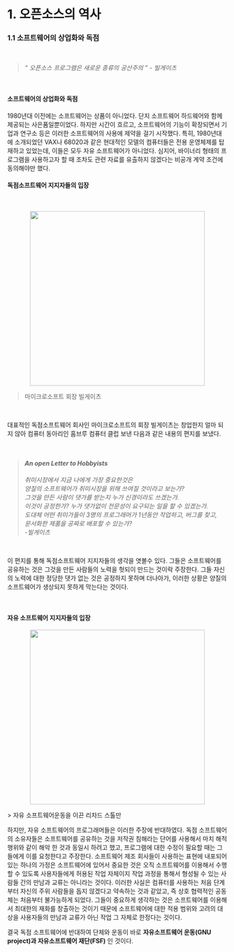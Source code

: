 # 1. 오픈소스의 역사
### 1.1 소프트웨어의 상업화와 독점

<br>

> *“ 오픈소스 프로그램은 새로운 종류의 공산주의 ” - 빌게이츠*

<br>

#### 소프트웨어의 상업화와 독점

1980년대 이전에는 소프트웨어는 상품이 아니었다. 단지 소프트웨어 하드웨어와 함께 제공되는 사은품일뿐이었다. 하지만 시간이 흐르고, 소프트웨어의 기능이 확장되면서 기업과 연구소 등은 이러한 소프트웨어의 사용에 제약을 걸기 시작했다.
특히, 1980년대에 소개되었던 VAX나 68020과 같은 현대적인 모델의 컴퓨터들은 전용 운영체제를 탑재하고 있었는데, 이들은 모두 자유 소프트웨어가 아니었다. 심지어, 바이너리 형태의 프로그램을 사용하고자 할 때 조차도 관련 자료를 유출하지 않겠다는 비공개 계약 조건에 동의해야만 했다.

#### 독점소프트웨어 지지자들의 입장
<br>

<p align="center">
  <img src="http://www.emh.co.kr/images/bill_gates.jpg"  width="400" height="400"></img>

> 마이크로소프트 회장 빌게이츠

</p>

<br>

 대표적인 독점소프트웨어 회사인 마이크로소프트의 회장 빌게이츠는 창업한지 얼마 되지 않아 컴퓨터 동아리인 홈브루 컴퓨터 클럽 보낸 다음과 같은 내용의 편지를 보냈다.

<br>

 > #### *An open Letter to Hobbyists*
 > *취미시장에서 지금 나에게 가장 중요한것은<br> 양질의 소프트웨어가 취미시장을 위해 쓰여질 것이라고 보는가? <br> 그것을 만든 사람이 댓가를 받는지 누가 신경이라도 쓰겠는가. <br> 이것이 공정한가? 누가 댓가없이 전문성이 요구되는 일을 할 수 있겠는가.<br> 도대체 어떤 취미가들이 3명의 프로그래머가 1년동안 작업하고, 버그를 찾고, <br> 문서화한 제품을 공짜로 배포할 수 있는가?*<br> *-빌게이츠*

<br>

이 편지를 통해 독점소프트웨어 지지자들의 생각을 엿볼수 있다. 그들은 소프트웨어를 공유하는 것은 그것을 만든 사람들의 노력을 헛되이 만드는 것이락 주장한다. 그들 자신의 노력에 대한 정당한 댓가 없는 것은 공정하지 못하며 더나아가, 이러한 상황은 양질의 소프트웨어가 생상되지 못하게 막는다는 것이다.

<br>

#### 자유 소프트웨어 지지자들의 입장

<p align="center">
  <img src="http://www.bloter.net/wp-content/uploads/2008/10/rms-bw.jpeg" width="400" height="400"></img>
</p>
> 자유 소프트웨어운동을 이끈 리차드 스톨만

 하지만, 자유 소프트웨어의 프로그래머들은 이러한 주장에 반대하였다. 독점 소프트웨어의 소유자들은 소프트웨어를 공유하는 것을 저작권 침해라는 단어를 사용해서 마치 해적 행위와 같이 해악 한 것과 동일시 하려고 했고, 프로그램에 대한 수정이 필요할 때는 그들에게 이를 요청한다고 주장한다. 소프트웨어 제조 회사들이 사용하는 표현에 내포되어 있는 하나의 가정은 소프트웨어에 있어서 중요한 것은 오직 소프트웨어를 이용해서 수행할 수 있도록 사용자들에게 허용된 작업 자체이지 작업 과정을 통해서 형성될 수 있는 사람들 간의 만남과 교류는 아니라는 것이다. 이러한 사실은 컴퓨터를 사용하는 처음 단계부터 자신의 주위 사람들을 돕지 않겠다고 약속하는 것과 같았고, 즉 상호 협력적인 공동체는 처음부터 불가능하게 되었다. 그들이 중요하게 생각하는 것은 소프트웨어를 이용해서 최대한의 재화를 창출하는 것이기 때문에 소프트웨어에 대한 적용 범위와 고려의 대상을 사용자들의 만남과 교류가 아닌 작업 그 자체로 한정다는 것이다.

 결국 독점 소프트웨어에 반대하여 단체와 운동이 바로 **자유소프트웨어 운동(GNU project)과 자유소프트웨어 재단(FSF)** 인 것이다.
